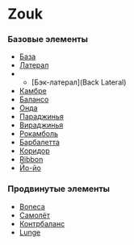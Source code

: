<!-- TITLE: Home -->
<!-- SUBTITLE: A quick summary of Home -->

# Zouk

### Базовые элементы

- [База](Basic)
- [Латерал](Lateral)
- - [Бэк-латерал](Back Lateral)
- [Камбре](Cambre)
- [Балансо](Balanso)
- [Онда](Onda)
- [Параджинья](Paraginha)
- [Вираджинья](Viraginha)
- [Рокамболь](Rocambole)
- [Барбалетта](Barbaletta)
- [Коридор](Corridor)
- [Ribbon](Ribbon)
- [Йо-йо](Yo-Yo)

### Продвинутые элементы

- [Boneca](Boneca)
- [Самолёт](Aeroplane)
- [Контрбаланс](Counterbalance)
- [Lunge](Lunge) 